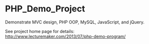 PHP_Demo_Project
================

Demonstrate MVC design, PHP OOP, MySQL, JavaScript, and jQuery.

See project home page for details:
http://www.lecturemaker.com/2013/07/php-demo-program/

